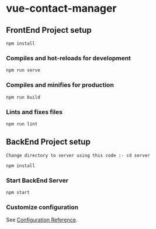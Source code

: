 # vue-contact-manager

## FrontEnd Project setup
```
npm install
```

### Compiles and hot-reloads for development
```
npm run serve
```

### Compiles and minifies for production
```
npm run build
```

### Lints and fixes files
```
npm run lint
```
## BackEnd Project setup
```
Change directory to server using this code :- cd server

npm install
```

### Start BackEnd Server
```
npm start
```

### Customize configuration
See [Configuration Reference](https://cli.vuejs.org/config/).
